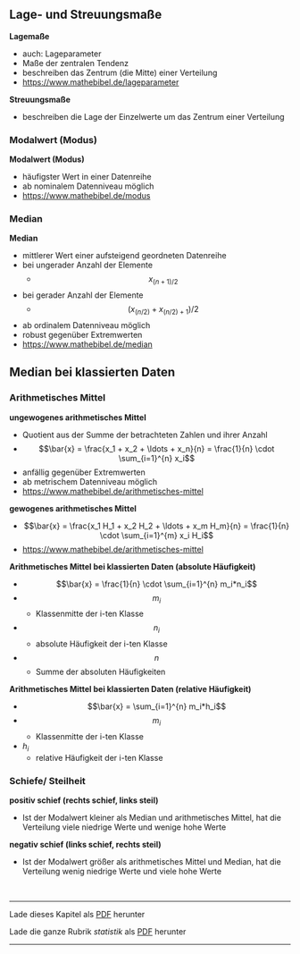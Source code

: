 ## Lage- und Streuungsmaße

**Lagemaße** 
- auch: Lageparameter
- Maße der zentralen Tendenz
- beschreiben das Zentrum (die Mitte) einer Verteilung
- https://www.mathebibel.de/lageparameter

**Streuungsmaße**
- beschreiben die Lage der Einzelwerte um das Zentrum einer Verteilung


### Modalwert (Modus)

**Modalwert (Modus)**
- häufigster Wert in einer Datenreihe
- ab nominalem Datenniveau möglich
- https://www.mathebibel.de/modus


### Median

**Median**
- mittlerer Wert einer aufsteigend geordneten Datenreihe
- bei ungerader Anzahl der Elemente
  - $$x_{(n+1)/2}$$
- bei gerader Anzahl der Elemente
  - $$(x_{(n/2)} + x_{(n/2)+1})/2$$
- ab ordinalem Datenniveau möglich
- robust gegenüber Extremwerten
- https://www.mathebibel.de/median

**Median bei klassierten Daten**
- 


### Arithmetisches Mittel

**ungewogenes arithmetisches Mittel**
- Quotient aus der Summe der betrachteten Zahlen und ihrer Anzahl
- $$\bar{x} = \frac{x_1 + x_2 + \ldots + x_n}{n} = \frac{1}{n} \cdot \sum_{i=1}^{n} x_i$$
- anfällig gegenüber Extremwerten
- ab metrischem Datenniveau möglich
- https://www.mathebibel.de/arithmetisches-mittel

**gewogenes arithmetisches Mittel**
- $$\bar{x} = \frac{x_1 H_1 + x_2 H_2 + \ldots + x_m H_m}{n} = \frac{1}{n} \cdot \sum_{i=1}^{m} x_i H_i$$
- https://www.mathebibel.de/arithmetisches-mittel

**Arithmetisches Mittel bei klassierten Daten (absolute Häufigkeit)**
- $$\bar{x} = \frac{1}{n} \cdot \sum_{i=1}^{n} m_i*n_i$$
- $$m_i$$
  - Klassenmitte der i-ten Klasse
- $$n_i$$
  - absolute Häufigkeit der i-ten Klasse
- $$n$$
  - Summe der absoluten Häufigkeiten

**Arithmetisches Mittel bei klassierten Daten (relative Häufigkeit)**
- $$\bar{x} = \sum_{i=1}^{n} m_i*h_i$$
- $$m_i$$
  - Klassenmitte der i-ten Klasse
- $h_i$
  - relative Häufigkeit der i-ten Klasse


### Schiefe/ Steilheit

**positiv schief (rechts schief, links steil)**
- Ist der Modalwert kleiner als Median und arithmetisches Mittel, hat die Verteilung viele niedrige Werte und wenige hohe Werte

**negativ schief (links schief, rechts steil)**
- Ist der Modalwert größer als arithmetisches Mittel und Median, hat die Verteilung wenig niedrige Werte und viele hohe Werte
<br/>

------

Lade dieses Kapitel als [PDF](http://kollektive-geographie-heidelberg.de/statistik/02.pdf) herunter

Lade die ganze Rubrik *statistik* als [PDF](http://kollektive-geographie-heidelberg.de/statistik/statistik.pdf) herunter

------
